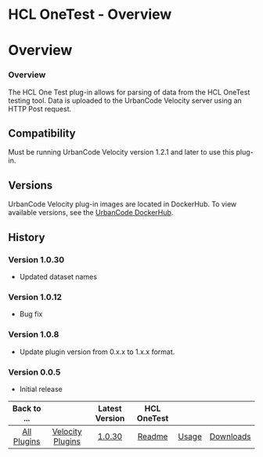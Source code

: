 
HCL OneTest - Overview
======================

# Overview



### Overview




The HCL One Test plug-in allows for parsing of data from the HCL OneTest testing tool. Data is 
uploaded to the UrbanCode Velocity server using an HTTP Post request.


Compatibility
-------------


Must be running 
UrbanCode Velocity version 1.2.1 and later to use this plug-in.


Versions
--------


UrbanCode Velocity plug-in images 
are located in DockerHub. To view available versions, see the [UrbanCode 
DockerHub](https://hub.docker.com/r/urbancode/ucv-ext-onetest/tags).


History
-------


### Version 1.0.30


* Updated 
dataset names


### Version 1.0.12


* Bug fix


### Version 1.0.8


* Update plugin version from 0.x.x to 1.x.x format.



### Version 0.0.5


* Initial release





|Back to ...||Latest Version|HCL OneTest |||
| :---: | :---: | :---: | :---: | :---: | :---: |
|[All Plugins](../../index.md)|[Velocity Plugins](../README.md)|[1.0.30]()|[Readme](README.md)|[Usage](usage.md)|[Downloads](downloads.md)|

